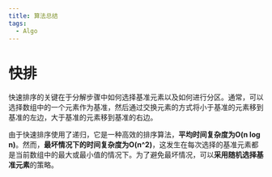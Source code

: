 ```yaml
---
title: 算法总结
tags: 
  - Algo
---
```





# 快排

快速排序的关键在于分解步骤中如何选择基准元素以及如何进行分区。通常，可以选择数组中的一个元素作为基准，然后通过交换元素的方式将小于基准的元素移到基准的左边，大于基准的元素移到基准的右边。

由于快速排序使用了递归，它是一种高效的排序算法，**平均时间复杂度为O(n log n)**。然而，**最坏情况下的时间复杂度为O(n^2)**，这发生在每次选择的基准元素都是当前数组中的最大或最小值的情况下。为了避免最坏情况，可以**采用随机选择基准元素**的策略。